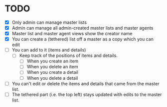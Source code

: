 # TODO

- [x] Only admin can manage master lists
- [x] Admin can manage all admin-created master lists and master agents
- [x] Master list and master agent views show the creator name
- [x] You can create a (tethered) list off a master as a copy which you can edit
- [ ] You can add to it (items and details)
    - [ ] Keep track of the positions of items and details.
        - [ ] When you create an item
        - [ ] When you delete an item
        - [ ] When you create a detail
        - [ ] When you delete a detail
- [ ] You can't edit or delete the items and details that came from the master list.
- [ ] The tethered part (i.e. the top left) stays updated with edits to the master list.
